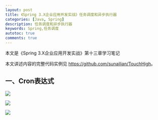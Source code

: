 ```yaml
---
layout: post
title: 《Spring 3.X企业应用开发实战》任务调度和异步执行器
categories: [Java, Spring]
description: 任务调度和异步执行器
keywords: Spring,任务调度
autotoc: true
comments: true
---
```


本文是《Spring 3.X企业应用开发实战》第十三章学习笔记

本文讲述内容的完整代码实例见 <https://github.com/sunailian/TouchHigh>。

## 一、Cron表达式

![](http://7xptxy.com1.z0.glb.clouddn.com/spring-chapter13-1.jpg)

![](http://7xptxy.com1.z0.glb.clouddn.com/spring-chapter13-2.jpg)

![](http://7xptxy.com1.z0.glb.clouddn.com/spring-chapter13-3.jpg)

